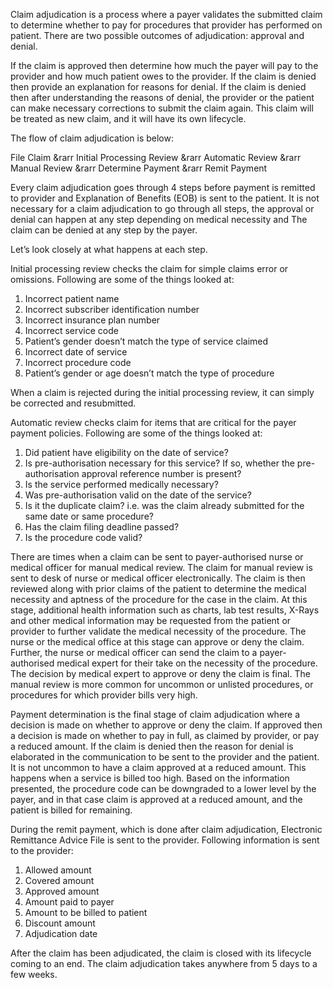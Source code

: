 Claim adjudication is a process where a payer validates the submitted claim to determine whether to pay for procedures that provider has performed on patient. There are two possible outcomes of adjudication: approval and denial. 

If the claim is approved then determine how much the payer will pay to the provider and how much patient owes to the provider. If the claim is denied then provide an explanation for reasons for denial. If the claim is denied then after understanding the reasons of denial, the provider or the patient can make necessary corrections to submit the claim again. This claim will be treated as new claim, and it will have its own lifecycle. 

The flow of claim adjudication is below:

File Claim &rarr Initial Processing Review &rarr Automatic Review &rarr Manual Review &rarr Determine Payment &rarr Remit Payment

Every claim adjudication goes through 4 steps before payment is remitted to provider and Explanation of Benefits (EOB) is sent to the patient. It is not necessary for a claim adjudication to go through all steps, the approval or denial can happen at any step depending on medical necessity and The claim can be denied at any step by the payer.

Let’s look closely at what happens at each step. 

Initial processing review checks the claim for simple claims error or omissions. Following are some of the things looked at: 
1. Incorrect patient name 
2. Incorrect subscriber identification number
3. Incorrect insurance plan number
4. Incorrect service code
5. Patient’s gender doesn’t match the type of service claimed
6. Incorrect date of service
7. Incorrect procedure code
8. Patient’s gender or age doesn’t match the type of procedure

When a claim is rejected during the initial processing review, it can simply be corrected and resubmitted.

Automatic review checks claim for items that are critical for the payer payment policies. Following are some of the things looked at:
1. Did patient have eligibility on the date of service?
2. Is pre-authorisation necessary for this service? If so, whether the pre-authorisation approval reference number is present? 
3. Is the service performed medically necessary?
4. Was pre-authorisation valid on the date of the service?
5. Is it the duplicate claim? i.e. was the claim already submitted for the same date or same procedure?
6. Has the claim filing deadline passed? 
7. Is the procedure code valid?

There are times when a claim can be sent to payer-authorised nurse or medical officer for manual medical review. The claim for manual review is sent to desk of nurse or medical officer electronically. The claim is then reviewed along with prior claims of the patient to determine the medical necessity and aptness of the procedure for the case in the claim. At this stage, additional health information such as charts, lab test results, X-Rays and other medical information may be requested from the patient or provider to further validate the medical necessity of the procedure. The nurse or the medical office at this stage can approve or deny the claim. Further, the nurse or medical officer can send the claim to a payer-authorised medical expert for their take on the necessity of the procedure. The decision by medical expert to approve or deny the claim is final. The manual review is more common for uncommon or unlisted procedures, or procedures for which provider bills very high.

Payment determination is the final stage of claim adjudication where a decision is made on whether to approve or deny the claim. If approved then a decision is made on whether to pay in full, as claimed by provider, or pay a reduced amount. If the claim is denied then the reason for denial is elaborated in the communication to be sent to the provider and the patient. It is not uncommon to have a claim approved at a reduced amount. This happens when a service is billed too high. Based on the information presented, the procedure code can be downgraded to a lower level by the payer, and in that case claim is approved at a reduced amount, and the patient is billed for remaining. 

During the remit payment, which is done after claim adjudication, Electronic Remittance Advice File is sent to the provider. Following information is sent to the provider:
1. Allowed amount
2. Covered amount
3. Approved amount
4. Amount paid to payer
5. Amount to be billed to patient
6. Discount amount
7. Adjudication date

After the claim has been adjudicated, the claim is closed with its lifecycle coming to an end. The claim adjudication takes anywhere from 5 days to a few weeks.
